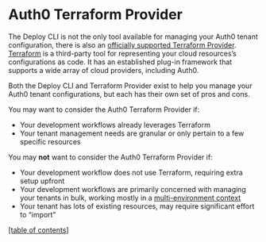# Auth0 Terraform Provider

The Deploy CLI is not the only tool available for managing your Auth0 tenant configuration, there is also an [officially supported Terraform Provider](https://github.com/auth0/terraform-provider-auth0). [Terraform](https://terraform.io/) is a third-party tool for representing your cloud resources’s configurations as code. It has an established plug-in framework that supports a wide array of cloud providers, including Auth0.

Both the Deploy CLI and Terraform Provider exist to help you manage your Auth0 tenant configurations, but each has their own set of pros and cons.

You may want to consider the Auth0 Terraform Provider if:

- Your development workflows already leverages Terraform
- Your tenant management needs are granular or only pertain to a few specific resources

You may **not** want to consider the Auth0 Terraform Provider if:

- Your development workflow does not use Terraform, requiring extra setup upfront
- Your development workflows are primarily concerned with managing your tenants in bulk, working mostly in a [multi-environment context](multi-environment-workflow.md)
- Your tenant has lots of existing resources, may require significant effort to “import”

[[table of contents]](../README.md#documentation)
